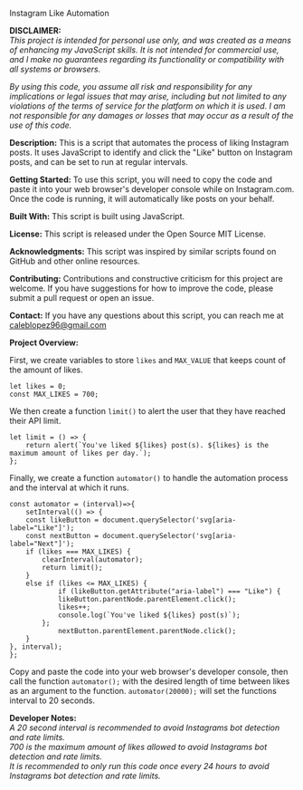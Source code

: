 Instagram Like Automation

**DISCLAIMER:** <br>
<i>This project is intended for personal use only, and was created as a means of enhancing my JavaScript skills. It is not intended for commercial use, and I make no guarantees regarding its functionality or compatibility with all systems or browsers.</i><br>

<i>By using this code, you assume all risk and responsibility for any implications or legal issues that may arise, including but not limited to any violations of the terms of service for the platform on which it is used. I am not responsible for any damages or losses that may occur as a result of the use of this code.</i><br>


**Description:**
This is a script that automates the process of liking Instagram posts. It uses JavaScript to identify and click the "Like" button on Instagram posts, and can be set to run at regular intervals.

**Getting Started:**
To use this script, you will need to copy the code and paste it into your web browser's developer console while on Instagram.com. Once the code is running, it will automatically like posts on your behalf.

**Built With:**
This script is built using JavaScript.

**License:**
This script is released under the Open Source MIT License.

**Acknowledgments:**
This script was inspired by similar scripts found on GitHub and other online resources.

**Contributing:**
Contributions and constructive criticism for this project are welcome. If you have suggestions for how to improve the code, please submit a pull request or open an issue.

**Contact:**
If you have any questions about this script, you can reach me at caleblopez96@gmail.com



**Project Overview:**

First, we create variables to store `likes` and `MAX_VALUE` that keeps count of the amount of likes.
``` 
let likes = 0;
const MAX_LIKES = 700;
```

We then create a function `limit()` to alert the user that they have reached their API limit. 
``` 
let limit = () => {
    return alert(`You've liked ${likes} post(s). ${likes} is the maximum amount of likes per day.`);
};
``` 

Finally, we create a function `automator()` to handle the automation process and the interval at which it runs. <br> 

``` 
const automator = (interval)=>{
    setInterval(() => {
    const likeButton = document.querySelector('svg[aria-label="Like"]');
    const nextButton = document.querySelector('svg[aria-label="Next"]');
    if (likes === MAX_LIKES) {
        clearInterval(automator);
        return limit();
    }
    else if (likes <= MAX_LIKES) {
            if (likeButton.getAttribute("aria-label") === "Like") {
            likeButton.parentNode.parentElement.click();
            likes++;
            console.log(`You've liked ${likes} post(s)`); 
        };
            nextButton.parentElement.parentNode.click();
    }
}, interval);
};
``` 

Copy and paste the code into your web browser's developer console, then call the function `automator();` with the desired length of time between likes as an argument to the function.
```automator(20000);``` will set the functions interval to 20 seconds.


**Developer Notes:**<br>
<i> A 20 second interval is recommended to avoid Instagrams bot detection and rate limits. </i><br>
<i> 700 is the maximum amount of likes allowed to avoid Instagrams bot detection and rate limits. </i><br>
<i> It is recommended to only run this code once every 24 hours to avoid Instagrams bot detection and rate limits.</i>
